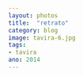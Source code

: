 ```yaml
---
layout: photos
title:  "retrato"
category: blog
image: tavira-6.jpg
tags:
- tavira
ano: 2014
---
```




